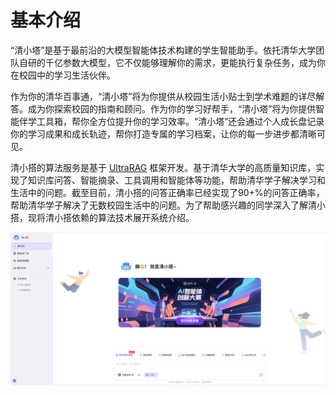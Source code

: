 # 基本介绍

“清小塔”是基于最前沿的大模型智能体技术构建的学生智能助手。依托清华大学团队自研的千亿参数大模型，它不仅能够理解你的需求，更能执行复杂任务，成为你在校园中的学习生活伙伴。

作为你的清华百事通，“清小塔”将为你提供从校园生活小贴士到学术难题的详尽解答。成为你探索校园的指南和顾问。作为你的学习好帮手，“清小塔”将为你提供智能伴学工具箱，帮你全方位提升你的学习效率。“清小塔”还会通过个人成长盘记录你的学习成果和成长轨迹，帮你打造专属的学习档案，让你的每一步进步都清晰可见。

清小搭的算法服务是基于 [UltraRAG](https://github.com/OpenBMB/UltraRAG) 框架开发。基于清华大学的高质量知识库，实现了知识库问答、智能摘录、工具调用和智能体等功能，帮助清华学子解决学习和生活中的问题。截至目前，清小搭的问答正确率已经实现了90+%的问答正确率，帮助清华学子解决了无数校园生活中的问题。为了帮助感兴趣的同学深入了解清小搭，现将清小搭依赖的算法技术展开系统介绍。

![清小搭](assets/imgs/xiaoda.png)

